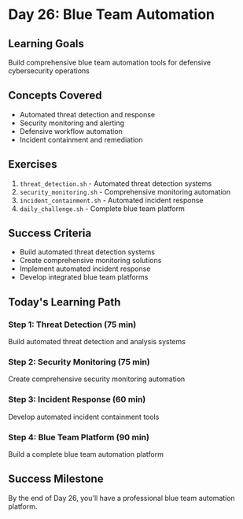 # Day 26: Blue Team Automation

## Learning Goals
Build comprehensive blue team automation tools for defensive cybersecurity operations

## Concepts Covered
- Automated threat detection and response
- Security monitoring and alerting
- Defensive workflow automation
- Incident containment and remediation

## Exercises
1. `threat_detection.sh` - Automated threat detection systems
2. `security_monitoring.sh` - Comprehensive monitoring automation
3. `incident_containment.sh` - Automated incident response
4. `daily_challenge.sh` - Complete blue team platform

## Success Criteria
- Build automated threat detection systems
- Create comprehensive monitoring solutions
- Implement automated incident response
- Develop integrated blue team platforms

## Today's Learning Path

### Step 1: Threat Detection (75 min)
Build automated threat detection and analysis systems

### Step 2: Security Monitoring (75 min)
Create comprehensive security monitoring automation

### Step 3: Incident Response (60 min)
Develop automated incident containment tools

### Step 4: Blue Team Platform (90 min)
Build a complete blue team automation platform

## Success Milestone
By the end of Day 26, you'll have a professional blue team automation platform.
